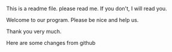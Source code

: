 This is a readme file. please read me. If you don't, I will read you.

Welcome to our program. Please be nice and help us.

Thank you very much.

Here are some changes from github
